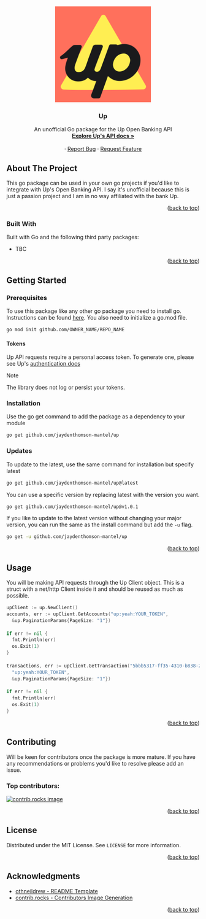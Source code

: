 <a id="readme-top"></a>
<br />
<div align="center">
  <a href="https://up.com.au/">
    <img src="images/up-logo.svg" alt="Logo" width="250" height="250">
  </a>

  <h3 align="center">Up</h3>

  <p align="center">
    An unofficial Go package for the Up Open Banking API
    <br />
    <a href="https://developer.up.com.au/#welcome"><strong>Explore Up's API docs »</strong></a>
    <br />
    <br />
    <!-- TODO check if links work once committed -->
    &middot;
    <a href="https://github.com/jaydenthomson-mantel/up/issues/new?labels=bug&template=bug-report---.md">Report Bug</a>
    &middot;
    <a href="https://github.com/jaydenthomson-mantel/up/issues/new?labels=enhancement&template=feature-request---.md">Request Feature</a>
  </p>
</div>

## About The Project
This go package can be used in your own go projects if you'd like to integrate
with Up's Open Banking API. I say it's unofficial because this is just a passion
project and I am in no way affiliated with the bank Up.

<p align="right">(<a href="#readme-top">back to top</a>)</p>

### Built With

Built with Go and the following third party packages:
- TBC

<p align="right">(<a href="#readme-top">back to top</a>)</p>

## Getting Started
### Prerequisites

To use this package like any other go package you need to install go. 
Instructions can be found [here](https://go.dev/doc/install). You also need to 
initialize a go.mod file.
```sh
go mod init github.com/OWNER_NAME/REPO_NAME
```

#### Tokens
Up API requests require a personal access token. To generate one, please see 
Up's [authentication docs](https://developer.up.com.au/#authentication)

> [!NOTE]
> The library does not log or persist your tokens.

### Installation
Use the go get command to add the package as a dependency to your module
```sh
go get github.com/jaydenthomson-mantel/up
```

### Updates
To update to the latest, use the same command for installation but specify latest
```sh
go get github.com/jaydenthomson-mantel/up@latest
```
You can use a specific version by replacing latest with the version you want.
```sh
go get github.com/jaydenthomson-mantel/up@v1.0.1
```
If you like to update to the latest version without changing your major version,
you can run the same as the install command but add the `-u` flag.
```sh
go get -u github.com/jaydenthomson-mantel/up
```


<p align="right">(<a href="#readme-top">back to top</a>)</p>

## Usage
You will be making API requests through the Up Client object. This is a struct with a net/http Client inside it and should be reused as much as possible.
```go
upClient := up.NewClient()
accounts, err := upClient.GetAccounts("up:yeah:YOUR_TOKEN",
  &up.PaginationParams{PageSize: "1"})

if err != nil {
  fmt.Println(err)
  os.Exit(1)
}

transactions, err := upClient.GetTransaction("5bbb5317-ff35-4310-b838-25394fd57496",
  "up:yeah:YOUR_TOKEN",
  &up.PaginationParams{PageSize: "1"})

if err != nil {
  fmt.Println(err)
  os.Exit(1)
}
```
<p align="right">(<a href="#readme-top">back to top</a>)</p>

## Contributing
Will be keen for contributors once the package is more mature. If you have 
any recommendations or problems you'd like to resolve please add an issue.

### Top contributors:
<a href="https://github.com/jaydenthomson-mantel/up/graphs/contributors">
  <img src="https://contrib.rocks/image?repo=jaydenthomson-mantel/up" alt="contrib.rocks image" />
</a>

<p align="right">(<a href="#readme-top">back to top</a>)</p>

## License
Distributed under the MIT License. See `LICENSE` for more information.

<p align="right">(<a href="#readme-top">back to top</a>)</p>

## Acknowledgments
* [othneildrew - README Template](https://github.com/othneildrew/Best-README-Template)
* [contrib.rocks - Contributors Image Generation](https://contrib.rocks)

<p align="right">(<a href="#readme-top">back to top</a>)</p>